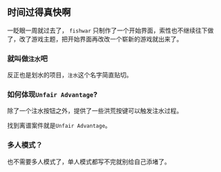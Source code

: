 ## 时间过得真快啊

一眨眼一周就过去了， `fishwar` 只制作了一个开始界面，索性也不继续往下做了，改了游戏主题，把开始界面再改改一个崭新的游戏就出来了。

### 就叫做`注水`吧

反正也是划水的项目，`注水`这个名字简直贴切。

### 如何体现`Unfair Advantage`?

除了一个注水按钮之外，提供了一些洪荒按键可以触发注水过程。

找到离谱案件就是`Unfair Advantage`。

### 多人模式？

也不需要多人模式了，单人模式都写不完就别给自己添堵了。

